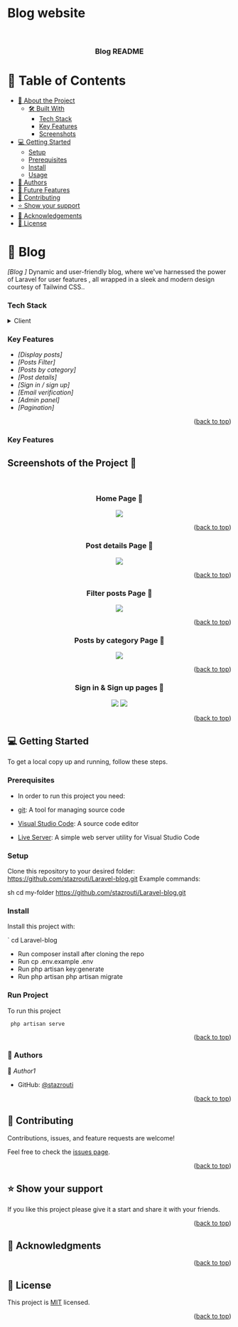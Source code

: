 

# Blog website

<a name="readme-top"></a>
<div align="center">
  <br/>

  <h3><b>Blog README</b></h3>

</div>


# 📗 Table of Contents

- [📖 About the Project](#about-project)
  - [🛠 Built With](#built-with)
    - [Tech Stack](#tech-stack)
    - [Key Features](#key-features)
    - [Screenshots](#Screenshots)
- [💻 Getting Started](#getting-started)
  - [Setup](#setup)
  - [Prerequisites](#prerequisites)
  - [Install](#install)
  - [Usage](#usage)
- [👥 Authors](#authors)
- [🔭 Future Features](#future-features)
- [🤝 Contributing](#contributing)
- [⭐️ Show your support](#support)
- [🙏 Acknowledgements](#acknowledgements)
- [📝 License](#license)

# 📖 Blog   <a name="about-project"></a>
*[Blog ]*  Dynamic and user-friendly blog, where we've harnessed the power of Laravel for user features , all wrapped in a sleek and modern design courtesy of Tailwind CSS..



### Tech Stack <a name="tech-stack"></a>

<details>
  <summary>Client</summary>
  <ul>
    <li><a href="#">Laravel  </a></li>
    <li><a href="#">Blad  </a></li>
    <li><a href="#">Tailwindcss </a></li>
    <li><a href="#">Mysql </a></li>
    
  </ul>

</details>

### Key Features <a name="key-features"></a>


- *[Display posts]*
- *[Posts Filter]*
- *[Posts by category]*
- *[Post details]*
- *[Sign in / sign up]*
- *[Email verification]*
- *[Admin panel]*
- *[Pagination]*

<p align="right">(<a href="#readme-top">back to top</a>)</p>

### Key Features <a name="Screenshots"></a>
<h2>Screenshots of the Project 📸</h2>
<br>
<h3 align='center'>Home Page 🏡</h3>
<div align='center'>
<img src='https://raw.githubusercontent.com/stazrouti/Laravel-blog/main/public/Blog-img/full_Home_page.png'/>
</div>
<p align="right">(<a href="#readme-top">back to top</a>)</p>

<h3 align='center'>Post details Page 🏡</h3>
<div align='center'>
<img src='https://raw.githubusercontent.com/stazrouti/Laravel-blog/main/public/Blog-img/post details.jpeg'/>
</div>

<p align="right">(<a href="#readme-top">back to top</a>)</p>

<h3 align='center'>Filter posts Page 🏡</h3>
<div align='center'>
<img src='https://raw.githubusercontent.com/stazrouti/Laravel-blog/main/public/Blog-img/home filter.png'/>
</div>

<p align="right">(<a href="#readme-top">back to top</a>)</p>

<h3 align='center'>Posts by category Page 🏡</h3>
<div align='center'>
<img src='https://raw.githubusercontent.com/stazrouti/Laravel-blog/main/public/Blog-img/posts by category.png'/>
</div>

<p align="right">(<a href="#readme-top">back to top</a>)</p>

<h3 align='center'>Sign in & Sign up pages 🏡</h3>
<div align='center'>
<img src='https://raw.githubusercontent.com/stazrouti/Laravel-blog/main/public/Blog-img/sign in.png'/>
<img src='https://raw.githubusercontent.com/stazrouti/Laravel-blog/main/public/Blog-img/sign up.png'/>
</div>

<p align="right">(<a href="#readme-top">back to top</a>)</p>


## 💻 Getting Started <a name="getting-started"></a>

To get a local copy up and running, follow these steps.

### Prerequisites

- In order to run this project you need:

- [git](https://git-scm.com/downloads): A tool for managing source code
- [Visual Studio Code](https://code.visualstudio.com/): A source code editor
- [Live Server](https://marketplace.visualstudio.com/items?itemName=ritwickdey.LiveServer): A simple web server utility for Visual Studio Code

### Setup

Clone this repository to your desired folder:
https://github.com/stazrouti/Laravel-blog.git
 Example commands:

sh
  cd my-folder
https://github.com/stazrouti/Laravel-blog.git


### Install

Install this project with:

` cd Laravel-blog
  - Run composer install after cloning the repo
  - Run cp .env.example .env
  - Run php artisan key:generate
  - Run php artisan php artisan migrate




### Run Project
To run this project

```shell
 php artisan serve
```


<p align="right">(<a href="#readme-top">back to top</a>)</p>

### 👥 Authors <a name="authors"></a>

👤 *Author1*

- GitHub: [@stazrouti](https://github.com/stazrouti)

<p align="right">(<a href="#readme-top">back to top</a>)</p>

## 🤝 Contributing <a name="contributing"></a>

Contributions, issues, and feature requests are welcome!

Feel free to check the [issues page](../../issues/).

<p align="right">(<a href="#readme-top">back to top</a>)</p>

## ⭐️ Show your support <a name="support"></a>

If you like this project please give it a start and share it with your friends. 

<p align="right">(<a href="#readme-top">back to top</a>)</p>

## 🙏 Acknowledgments <a name="acknowledgements"></a>

<p align="right">(<a href="#readme-top">back to top</a>)</p>

## 📝 License <a name="license"></a>

This project is [MIT](./MIT.md) licensed.

<p align="right">(<a href="#readme-top">back to top</a>)</p>
